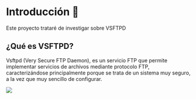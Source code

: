 # Introducción  📌
Este proyecto trataré de investigar sobre VSFTPD

## ¿Qué es VSFTPD?
Vsftpd (Very Secure FTP Daemon), es un servicio FTP que permite implementar servicios de archivos mediante protocolo FTP, caracterizándose principalmente porque se trata de un sistema muy seguro, a la vez que muy sencillo de configurar.

![](https://github.com/jesusromero92/NGINX/blob/main/Fotos/logo.png)
